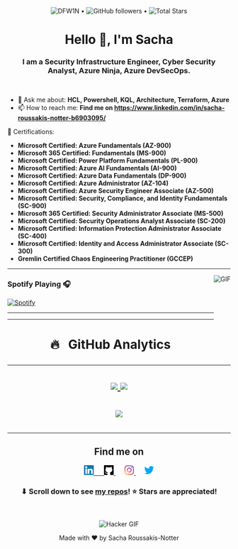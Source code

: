 <p align=center>                           
  <img src="https://komarev.com/ghpvc/?username=DFW1N" alt="DFW1N" /> •
  <img alt="GitHub followers" src="https://img.shields.io/github/followers/DFW1N?label=Followers&style=social"> •   
  <img src="https://img.shields.io/github/stars/DFW1N?label=Stars" alt="Total Stars">
</p>
<h1 align="center">Hello 👋, I'm Sacha </h1>
<h3 align="center">I am a Security Infrastructure Engineer, Cyber Security Analyst, Azure Ninja, Azure DevSecOps.</h3>
</br>

- 💬 Ask me about: **HCL, Powershell, KQL, Architecture, Terraform, Azure**
- 📫 How to reach me: **Find me on https://www.linkedin.com/in/sacha-roussakis-notter-b6903095/**

📜 Certifications:

- **Microsoft Certified: Azure Fundamentals (AZ-900)**
- **Microsoft 365 Certified: Fundamentals (MS-900)**
- **Microsoft Certified: Power Platform Fundamentals (PL-900)**
- **Microsoft Certified: Azure AI Fundamentals (AI-900)**
- **Microsoft Certified: Azure Data Fundamentals (DP-900)**
- **Microsoft Certified: Azure Administrator (AZ-104)**
- **Microsoft Certified: Azure Security Engineer Associate (AZ-500)**
- **Microsoft Certified: Security, Compliance, and Identity Fundamentals (SC-900)**
- **Microsoft 365 Certified: Security Administrator Associate (MS-500)**
- **Microsoft Certified: Security Operations Analyst Associate (SC-200)**
- **Microsoft Certified: Information Protection Administrator Associate (SC-400)**
- **Microsoft Certified: Identity and Access Administrator Associate (SC-300)**
- **Gremlin Certified Chaos Engineering Practitioner (GCCEP)**


---

<img align="right" alt="GIF" height="170px" src="https://media.giphy.com/media/J5B1Y8QZnzXXbLQIBu/giphy.gif" />

### Spotify Playing 🎧
[![Spotify](https://novatorem.visualbean.vercel.app/api/spotify)](https://open.spotify.com/user/123)

---
<hr/>

<h1 align="center"> 🔥 &nbsp; GitHub Analytics
<hr/>
<p align="center">
<a href="https://github.com/DFW1N">
  <img height="180em" src="https://github-readme-stats-eight-theta.vercel.app/api?username=DFW1N&show_icons=true&theme=vue-light&include_all_commits=true&count_private=true" />
  <img height="180em" src="https://github-readme-stats-eight-theta.vercel.app/api/top-langs/?username=DFW1N&layout=compact&exclude_lang=java+r&theme=vue-light" />
</a>
</p>
 
  <p align="center">
  <a href="https://github.com/DFW1N/github-readme-streak-stats">
    <img src="https://github-readme-streak-stats.herokuapp.com/?user=DFW1N#version3"/>
  </a>
</p>
 
<hr/>

<h2 align="center">Find me on</h2>

<p align="center">

  <a href="https://www.linkedin.com/in/sacha-roussakis-notter-b6903095/">
    <img  alt="Linkedin" width="22px" src="https://raw.githubusercontent.com/dev-akshat/archive/main/images/svgs/social_media/linkedin.svg"/>
  &nbsp&nbsp&nbsp&nbsp
  <a href="https://github.com/DFW1N">
    <img alt="GitHub" width="22px" src="https://raw.githubusercontent.com/dev-akshat/archive/main/images/svgs/social_media/github.svg"/>
  </a>
  &nbsp&nbsp&nbsp&nbsp
  <a href="https://www.instagram.com/sacha1777">
    <img  alt="Instagram" width="22px" src="https://raw.githubusercontent.com/dev-akshat/archive/main/images/svgs/social_media/instagram.svg"/>
  </a>
  &nbsp&nbsp&nbsp&nbsp
  <a href="https://twitter.com/sacha_roussakis">
    <img alt="Twitter" width="22px" src="https://raw.githubusercontent.com/dev-akshat/archive/main/images/svgs/social_media/twitter.svg"/>
  </a>
</p>


<h3 align="center">⬇ Scroll down to see <a href="https://github.com/DFW1N?tab=repositories">my repos</a>! ⭐ Stars are appreciated!</h3>
<br/>

<p align="center">
  <img align="center" alt="Hacker GIF" src="https://images-wixmp-ed30a86b8c4ca887773594c2.wixmp.com/f/09e8f99e-ddb4-403c-ae4e-57b9ff8b061a/dai64c5-356baf99-887b-418f-87b2-51e52198d95b.gif?token=eyJ0eXAiOiJKV1QiLCJhbGciOiJIUzI1NiJ9.eyJzdWIiOiJ1cm46YXBwOjdlMGQxODg5ODIyNjQzNzNhNWYwZDQxNWVhMGQyNmUwIiwiaXNzIjoidXJuOmFwcDo3ZTBkMTg4OTgyMjY0MzczYTVmMGQ0MTVlYTBkMjZlMCIsIm9iaiI6W1t7InBhdGgiOiJcL2ZcLzA5ZThmOTllLWRkYjQtNDAzYy1hZTRlLTU3YjlmZjhiMDYxYVwvZGFpNjRjNS0zNTZiYWY5OS04ODdiLTQxOGYtODdiMi01MWU1MjE5OGQ5NWIuZ2lmIn1dXSwiYXVkIjpbInVybjpzZXJ2aWNlOmZpbGUuZG93bmxvYWQiXX0.sZHPkVC-Gii5XhpdB8O6QkFny_zgsmVJfrHLJtEU074"/>
</p>

 
 <p align="center">
  Made with ❤️ by Sacha Roussakis-Notter
</p>
